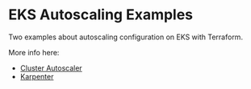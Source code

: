 # EKS Autoscaling Examples

Two examples about autoscaling configuration on EKS with Terraform.

More info here:
- [Cluster Autoscaler](https://letsmake.cloud/eks-cluster-autoscaler)
- [Karpenter](https://letsmake.cloud/eks-autoscaling-karpenter)